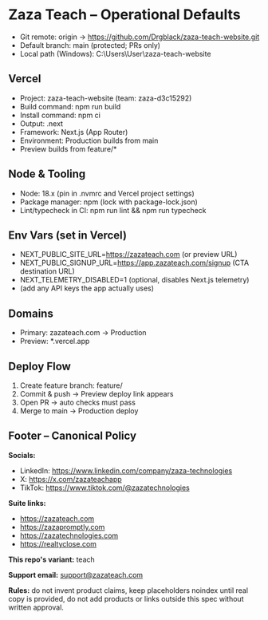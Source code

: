 # Zaza Teach – Operational Defaults

- Git remote: origin -> https://github.com/Drgblack/zaza-teach-website.git
- Default branch: main (protected; PRs only)
- Local path (Windows): C:\Users\User\zaza-teach-website

## Vercel
- Project: zaza-teach-website (team: zaza-d3c15292)
- Build command: npm run build
- Install command: npm ci
- Output: .next
- Framework: Next.js (App Router)
- Environment: Production builds from main
- Preview builds from feature/*

## Node & Tooling
- Node: 18.x (pin in .nvmrc and Vercel project settings)
- Package manager: npm (lock with package-lock.json)
- Lint/typecheck in CI: npm run lint && npm run typecheck

## Env Vars (set in Vercel)
- NEXT_PUBLIC_SITE_URL=https://zazateach.com  (or preview URL)
- NEXT_PUBLIC_SIGNUP_URL=https://app.zazateach.com/signup  (CTA destination URL)
- NEXT_TELEMETRY_DISABLED=1  (optional, disables Next.js telemetry)
- (add any API keys the app actually uses)

## Domains
- Primary: zazateach.com → Production
- Preview: *.vercel.app

## Deploy Flow
1) Create feature branch: feature/<short-task-name>
2) Commit & push → Preview deploy link appears
3) Open PR → auto checks must pass
4) Merge to main → Production deploy

## Footer – Canonical Policy

**Socials:**
- LinkedIn: https://www.linkedin.com/company/zaza-technologies
- X: https://x.com/zazateachapp
- TikTok: https://www.tiktok.com/@zazatechnologies

**Suite links:**
- https://zazateach.com
- https://zazapromptly.com
- https://zazatechnologies.com
- https://realtyclose.com

**This repo's variant:** teach

**Support email:** support@zazateach.com

**Rules:** do not invent product claims, keep placeholders noindex until real copy is provided, do not add products or links outside this spec without written approval.